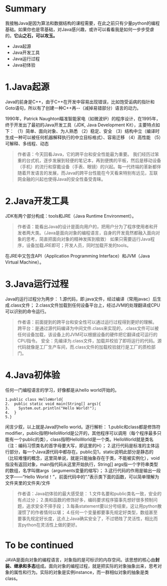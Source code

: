 # Summary
我接触Java是因为算法和数据结构的课程需要，在此之前只有少量python的编程基础。如果你也是零基础，对Java感兴趣，或许可以看看我是如何一步步受虐的。**它山之石，可以攻玉。**
- Java起源
- Java开发工具
- Java运行过程
- Java初体验

# 1.Java起源
Java的前身是C++，由于C++在开发中容易出现错误，比如饱受诟病的指针和Goto语句，所以有了创建一种C++再--（减掉易错部分）语言的动力。

1990年，Patrick Naughton瞄准智能家电（如微波炉）的程序设计，在1995年，终于开发出了最初的Java开发工具（JDK, Java Development Kit），主要特点如下：
（1）简单、面向对象、为人熟悉
（2）稳定、安全
（3）结构中立（编译时生成一种可以被任何机器解释执行的中立目标格式）、容易迁移
（4）高性能
（5）可解释、多线程、动态

>作者语：今天回看Java，它的跨平台和安全性能最为重要。
我们经历过笨重的台式机，逐步发展到轻便的笔记本，再到便携的平板，然后是移动设备（手机）的流行和穿戴设备（手表、眼镜）的兴起。每一代终端的革新都伴随着开发语言的发展，而Java的跨平台性能在今天看来特别有远见，互联网金融的兴起也使得Java的安全性备受青睐。

# 2.Java开发工具
JDK有两个部分构成：tools和JRE（Java Runtime Environment）。
>作者语：能看出Java的设计是面向用户的，把用户分为了程序使用者和开发者两大类。（Java是面向对象的编程语言，自身的开发竟然都融入面向对象的思考，简直把面向对象的精神发挥到极致）
如果只需要运行Java程序，设备加载JRE即可；开发人员，同时加载开发的tools。

在JRE中又包含API（Application Programming Interface）和JVM（Java Virtual Machine）。
# 3.Java运行过程
Java的运行过程分为两步：
1.源代码，即.java文件，经过编译（常用javac）后生成.class文件；
2.class文件加载到任何设备平台上，经过JVM的处理翻译成CPU可以识别的命令运行。
>作者语：前面提到的跨平台和安全性可以通过运行过程得到更好的理解。
跨平台：是通过源代码编译为中间文件.class来实现的，.class文件可以被任何设备加载，该设备上的JVM可以根据设备的硬件把它翻译成可运行的CPU指令。
安全：先编译为.class文件，加载并校验了即将运行的代码。源代码就像是工厂生产车间，而.class文件的加载校验就行是工厂的质检部门。

# 4.Java初体验
任何一门编程语言的学习，好像都是从hello world开始的。

```
1.public class HelloWorld{
2.  public static void main(String[] args){
3.    System.out.println("Hello World!");
4.  }
5.}
```
闲言少叙，以上就是Java的hello world。逐行解析：
1.public和class都是修饰符modifier，public指明HelloWorld是公开的，其他程序可以调用（每个程序最多只能有一个public的类），class指明HelloWorld是一个类。HelloWorld就是类名（注：编码习惯类名的首字母要大写，即这里的H）；
2.这行代码是标准的主体运行部分，每一个Java源代码中都存在。public见1，static说明此部分是静态的（比较难懂的概念，这里简单说，就是只能抽象存在于类，不能被实例化），void指没有返回对象，main指代码从这里开始执行，String[] args指一个字符串类型的数组，名字叫做args（arguments变量的缩写）；
3.这行代码的作用是输出一段文字——“Hello World！”，前面代码中的“.”表示类下面的函数，可以简单理解为文件夹里的文件夹/文件
>作者语：Java初体验的最大感受是：
1.文件名要和public类名一致，安全的有点过分；
2.类和函数的修饰好多，编码要求程序猿事先想好很多预制问题，追求安全不择手段；
3.每条statement要以分号结束，这让用python散漫惯了的作者情何以堪；
4.任何一个变量都要事先规定好类型，数组甚至要事先规定好长度，这点上Java确实安全了，不过牺牲了灵活性，相比而言python在灵活性上做的更好。

# To be continued
JAVA是面向对象的编程语言，对象指的是可标识的内存空间。该思想的核心由**封装、继承和多态**组成。面向对象的编程过程，就是把实际的对象抽象出来，思考对象的属性和行为。实际的对象是实例instance，而一群相似对象的抽象是类class。